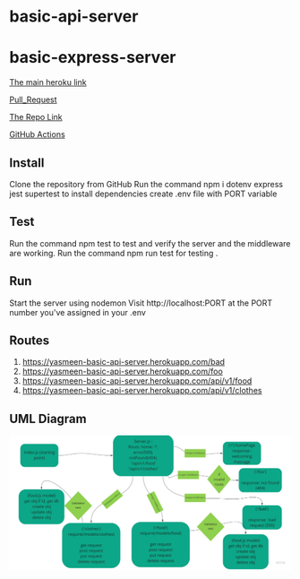 # basic-api-server

# basic-express-server

[The main heroku link](https://yasmeen-basic-api-server.herokuapp.com/)

[Pull_Request](https://github.com/yasmeenokh/basic-api-server/pull/3)

[The Repo Link](https://github.com/yasmeenokh/basic-api-server)

[GitHub Actions](https://github.com/yasmeenokh/basic-api-server/actions)

## Install
Clone the repository from GitHub
Run the command npm i dotenv express jest supertest to install dependencies
create .env file with PORT variable
## Test
Run the command npm test to test and verify the server and the middleware are working.
Run the command npm run test for testing .
## Run
Start the server using nodemon
Visit http://localhost:PORT at the PORT number you've assigned in your .env
## Routes 
1. https://yasmeen-basic-api-server.herokuapp.com/bad
2. https://yasmeen-basic-api-server.herokuapp.com/foo
3. https://yasmeen-basic-api-server.herokuapp.com/api/v1/food
4. https://yasmeen-basic-api-server.herokuapp.com/api/v1/clothes

## UML Diagram
![uml](./images/lab03.jpg)
